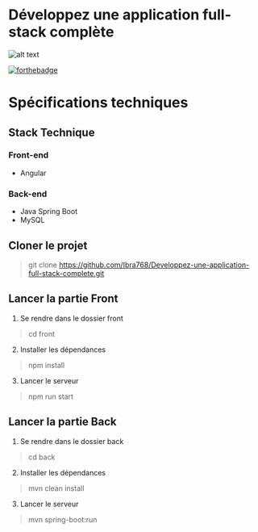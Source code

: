 # Développez une application full-stack complète

![alt text](https://user.oc-static.com/upload/2023/10/10/16969371520395_Section%20mission.png)

[![forthebadge](https://forthebadge.com/images/badges/built-by-developers.svg)](https://forthebadge.com)

# Spécifications techniques

## Stack Technique

### Front-end
- Angular

### Back-end
- Java Spring Boot
- MySQL

## Cloner le projet

> git clone https://github.com/Ibra768/Developpez-une-application-full-stack-complete.git

## Lancer la partie Front

1. Se rendre dans le dossier front

> cd front

2. Installer les dépendances

> npm install

3. Lancer le serveur

> npm run start

## Lancer la partie Back

1. Se rendre dans le dossier back

> cd back

2. Installer les dépendances

> mvn clean install

3. Lancer le serveur

> mvn spring-boot:run
